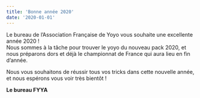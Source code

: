 ```yaml
---
title: 'Bonne année 2020'
date: '2020-01-01'
---
```


Le bureau de l’Association Française de Yoyo vous souhaite une excellente année 2020 !  
Nous sommes à la tâche pour trouver le yoyo du nouveau pack 2020, et nous préparons dors et déjà le championnat de France qui aura lieu en fin d’année.  
  
Nous vous souhaitons de réussir tous vos tricks dans cette nouvelle année, et nous espérons vous voir très bientôt !  
  
**Le bureau FYYA**